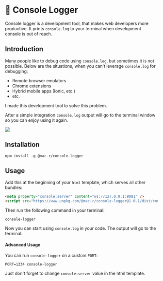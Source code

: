 # 📝 Console Logger

Console logger is a development tool, that makes web developers more productive. It prints `console.log` to your terminal when development console is out of reach.

## Introduction

Many people like to debug code using `console.log`, but sometimes it is not possible. Below are the situations, when you can't leverage `console.log` for debugging:
  - Remote browser emulators
  - Chrome extensions
  - Hybrid mobile apps (Ionic, etc.)
  - etc.

I made this development tool to solve this problem.

After a simple integration `console.log` output will go to the terminal window so you can enjoy using it again.

<img src="https://cdn.blinkloader.com/express/qf0gEaOkgpWuKfYxseTMO4LnA/Screen Shot 2019-09-19 at 15.56.57.png"/>

## Installation

```
npm install -g @mac-r/console-logger
```

## Usage

Add this at the beginning of your `html` template, which serves all other bundles:

```html
<meta property="console:server" content="ws://127.0.0.1:8081" />
<script src="https://www.unpkg.com/@mac-r/console-logger@1.0.1/dist/console-logger.min.js"></script>
```

Then run the following command in your terminal:

```
console-logger
```

Now you can start using `console.log` in your code. The output will go to the terminal.

#### Advanced Usage

You can run `console-logger` on a custom `PORT`:

```
PORT=1234 console-logger
```

Just don't forget to change `console:server` value in the html template.

